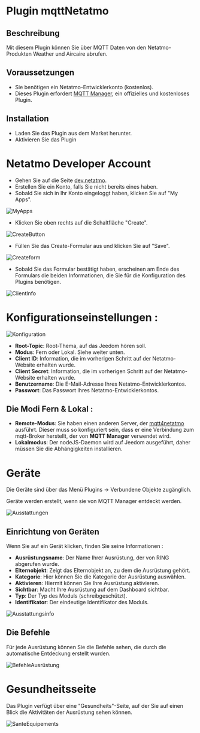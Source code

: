 # Plugin mqttNetatmo

## Beschreibung

Mit diesem Plugin können Sie über MQTT Daten von den Netatmo-Produkten Weather und Aircaire abrufen.

## Voraussetzungen

- Sie benötigen ein Netatmo-Entwicklerkonto (kostenlos).
- Dieses Plugin erfordert [MQTT Manager](https://market.jeedom.com/index.php?v=d&p=market_display&id=4213), ein offizielles und kostenloses Plugin.

## Installation

- Laden Sie das Plugin aus dem Market herunter.
- Aktivieren Sie das Plugin

# Netatmo Developer Account

- Gehen Sie auf die Seite [dev.netatmo](https://dev.netatmo.com/).
- Erstellen Sie ein Konto, falls Sie nicht bereits eines haben.
- Sobald Sie sich in Ihr Konto eingeloggt haben, klicken Sie auf "My Apps".

![MyApps](../images/myapps.png)

- Klicken Sie oben rechts auf die Schaltfläche "Create".

![CreateButton](../images/create.png)

- Füllen Sie das Create-Formular aus und klicken Sie auf "Save".

![Createform](../images/createform.png)

- Sobald Sie das Formular bestätigt haben, erscheinen am Ende des Formulars die beiden Informationen, die Sie für die Konfiguration des Plugins benötigen.

![ClientInfo](../images/clientinfo.png)

# Konfigurationseinstellungen :

![Konfiguration](../images/configuration.png)

- **Root-Topic**: Root-Thema, auf das Jeedom hören soll.
- **Modus**: Fern oder Lokal. Siehe weiter unten.
- **Client ID**: Information, die im vorherigen Schritt auf der Netatmo-Website erhalten wurde.
- **Client Secret**: Information, die im vorherigen Schritt auf der Netatmo-Website erhalten wurde.
- **Benutzername**: Die E-Mail-Adresse Ihres Netatmo-Entwicklerkontos.
- **Passwort**: Das Passwort Ihres Netatmo-Entwicklerkontos.

## Die Modi Fern & Lokal :

- **Remote-Modus**: Sie haben einen anderen Server, der [mqtt4netatmo](https://www.npmjs.com/package/mqtt4netatmo) ausführt. Dieser muss so konfiguriert sein, dass er eine Verbindung zum mqtt-Broker herstellt, der von **MQTT Manager** verwendet wird.
- **Lokalmodus**: Der nodeJS-Daemon wird auf Jeedom ausgeführt, daher müssen Sie die Abhängigkeiten installieren.

# Geräte

Die Geräte sind über das Menü Plugins → Verbundene Objekte zugänglich.

Geräte werden erstellt, wenn sie von MQTT Manager entdeckt werden.

![Ausstattungen](../images/mesequipements.png)

## Einrichtung von Geräten

Wenn Sie auf ein Gerät klicken, finden Sie seine Informationen :

- **Ausrüstungsname**: Der Name Ihrer Ausrüstung, der von RING abgerufen wurde.
- **Elternobjekt**: Zeigt das Elternobjekt an, zu dem die Ausrüstung gehört.
- **Kategorie**: Hier können Sie die Kategorie der Ausrüstung auswählen.
- **Aktivieren**: Hiermit können Sie Ihre Ausrüstung aktivieren.
- **Sichtbar**: Macht Ihre Ausrüstung auf dem Dashboard sichtbar.
- **Typ**: Der Typ des Moduls (schreibgeschützt).
- **Identifikator**: Der eindeutige Identifikator des Moduls.

![Ausstattungsinfo](../images/infoequipement.png)

## Die Befehle

Für jede Ausrüstung können Sie die Befehle sehen, die durch die automatische Entdeckung erstellt wurden.

![BefehleAusrüstung](../images/commandesequipement.png)

# Gesundheitsseite

Das Plugin verfügt über eine "Gesundheits"-Seite, auf der Sie auf einen Blick die Aktivitäten der Ausrüstung sehen können.

![SanteEquipements](../images/sante.png)
